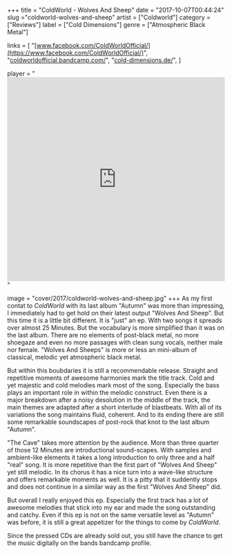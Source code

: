 +++
title = "ColdWorld - Wolves And Sheep"
date = "2017-10-07T00:44:24"
slug ="coldworld-wolves-and-sheep"
artist = ["Coldworld"]
category = ["Reviews"]
label = ["Cold Dimensions"]
genre = ["Atmospheric Black Metal"]

links = [
    "[www.facebook.com/ColdWorldOfficial/](https://www.facebook.com/ColdWorldOfficial/)",
    "[coldworldofficial.bandcamp.com/](http://coldworldofficial.bandcamp.com/)",
    "[cold-dimensions.de/](http://cold-dimensions.de/)",
]

player = "<iframe style='border: 0; width: 100%; height: 472px;' src='https://bandcamp.com/EmbeddedPlayer/album=1405098764/size=large/bgcol=333333/linkcol=ffffff/artwork=none/transparent=true/' seamless></iframe>"

image = "cover/2017/coldworld-wolves-and-sheep.jpg"
+++
As my first contat to _ColdWorld_ with its last album "Autumn" was more than impressing, I immediately had to get hold on their latest output "Wolves And Sheep". But this time it is a little bit different. It is "just" an ep. With two songs it spreads over almost 25 Minutes. But the vocabulary is more simplified than it was on the last album. There are no elements of post-black metal, no more shoegaze and even no more passages with clean sung vocals, neither male nor female. "Wolves And Sheeps" is more or less an mini-album of classical, melodic yet atmospheric black metal.

But within this boubdaries it is still a recommendable release. Straight and repetitive moments of awesome harmonies mark the title track. Cold and yet majestic and cold melodies mark most of the song. Especially the bass plays an important role in within the melodic construct. Even there is a major breakdown after a noisy desolution in the middle of the track, the main themes are adapted after a short interlude of blastbeats. With all of its variations the song maintains fluid, coherent. And to its ending there are still some remarkable soundscapes of post-rock that knot to the last album "Autumn".

"The Cave" takes more attention by the audience. More than three quarter of those 12 Minutes are introductional sound-scapes. With samples and ambient-like elements it takes a long introduction to only three and a half "real" song. It is more repetitive than the first part of "Wolves And Sheep" yet still melodic. In its chorus it has a nice turn into a wave-like structure and offers remarkable moments as well. It is a pitty that it suddently stops and does not continue in a similar way as the first "Wolves And Sheep" did.

But overall I really enjoyed this ep. Especially the first track has a lot of awesome melodies that stick into my ear and made the song outstanding and catchy. Even if this ep is not on the same versatile level as "Autumn" was before, it is still a great appetizer for the things to come by _ColdWorld_.

Since the pressed CDs are already sold out, you still have the chance to get the music digitally on the bands bandcamp profile.  
